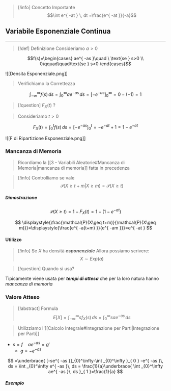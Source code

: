 >[!info] Concetto Importante
>$$\int e^{ -at } \, dt =\frac{e^{ -at }}{-a}$$

## Variabile Esponenziale Continua
---
>[!def] Definizione
>Consideriamo $a>0$

$$f(s)=\begin{cases}
ae^{ -as }\quad \ \text{se } s>0 \\
0\qquad\quad\text{se } s<0
\end{cases}$$

![[Densita Esponenziale.png]]

>Verifichiamo la Correttezza

$$
\int_{-\infty}^\infty f(s) \, ds=\int_{0}^\infty ae^{ -as } \, ds=[-e^{ -as }]_{0}^\infty=0-(-1)=1  
$$

>[!question] $F_{X}(t)$ ?

>Consideriamo $t>0$

$$
F_{X}(t)=\int_{0}^t f(s)\, ds=[-e^{ -as }]_{0}^t =-e^{ -at }+1 = 1-e^{ -at }
$$

![[F di Ripartizione Esponenziale.png]]

### Mancanza di Memoria
>Ricordiamo la [[3 - Variabili Aleatorie#Mancanza di Memoria|mancanza di memoria]] fatta in precedenza

>[!info] Controlliamo se vale
>$$\mathcal{P}(X\geq t+m|X\geq m)=\mathcal{P}(X\geq t)$$

##### Dimostrazione
$$
\mathcal{P}(X\geq t)=1-F_{X}(t)=1-(1-e^{ -at })
$$

$$
\displaystyle{\frac{\mathcal{P}(X\geq t+m)}{\mathcal{P}(X\geq m)}}=\displaystyle{\frac{e^{ -a(t+m) }}{e^{ -am }}}=e^{ -at }
$$

#### Utilizzo
>[!info] Se $X$ ha densità ***esponenziale***
>Allora possiamo scrivere:
>$$X\sim Exp(a)$$

>[!question] Quando si usa?

Tipicamente viene usata per ***tempi di attesa*** che per la loro natura hanno *mancanza di memoria*

### Valore Atteso

>[!abstract] Formula
>$$E[X]=\int_{-\infty}^\infty sf_{X}(s) \, ds =\int_{0}^\infty sae^{ -as } \, ds$$

>Utilizziamo l'[[Calcolo Integrale#Integrazione per Parti|Integrazione per Parti]]

- $s=f\quad ae^{ -as }=g'$
	- $g=-e^{ -as }$

$$
=\underbrace{ [-se^{ -as }]_{0}^\infty-\int _{0}^\infty }_{ 0 } -e^{ -as }\, ds = \int _{0}^\infty e^{ -as }\, ds = \frac{1}{a}\underbrace{ \int _{0}^\infty ae^{ -as }\, ds }_{ 1 }=\frac{1}{a}  
$$

##### Esempio
